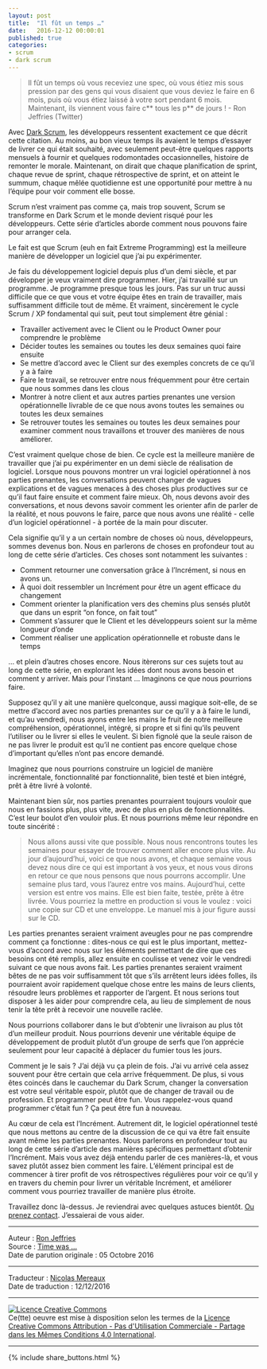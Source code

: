 ```yaml
---
layout: post
title:  "Il fût un temps …"
date:   2016-12-12 00:00:01
published: true
categories: 
- scrum
- dark scrum
---
```


> Il fût un temps où vous receviez une spec, où vous étiez mis sous pression par des gens qui vous disaient que vous deviez le faire en 6 mois, puis où vous étiez laissé à votre sort pendant 6 mois. Maintenant, ils viennent vous faire c** tous les p** de jours ! - Ron Jeffries (Twitter)

Avec [Dark Scrum](http://www.les-traducteurs-agiles.org/scrum/2016/11/20/dark-scrum.html), les développeurs ressentent exactement ce que décrit cette citation. Au moins, au bon vieux temps ils avaient le temps d’essayer de livrer ce qui était souhaité, avec seulement peut-être quelques rapports mensuels à fournir et quelques rodomontades occasionnelles, histoire de remonter le morale. Maintenant, on dirait que chaque planification de sprint, chaque revue de sprint, chaque rétrospective de sprint, et on atteint le summum, chaque mêlée quotidienne est une opportunité pour mettre à nu l’équipe pour voir comment elle bosse.

Scrum n’est vraiment pas comme ça, mais trop souvent, Scrum se transforme en Dark Scrum et le monde devient risqué pour les développeurs. Cette série d’articles aborde comment nous pouvons faire pour arranger cela.

Le fait est que Scrum (euh en fait Extreme Programming) est la meilleure manière de développer un logiciel que j’ai pu expérimenter.

Je fais du développement logiciel depuis plus d’un demi siècle, et par développer je veux vraiment dire programmer. Hier, j’ai travaillé sur un programme. Je programme presque tous les jours. Pas sur un truc aussi difficile que ce que vous et votre équipe êtes en train de travailler, mais suffisamment difficile tout de même. Et vraiment, sincèrement le cycle Scrum / XP fondamental qui suit, peut tout simplement être génial :

* Travailler activement avec le Client ou le Product Owner pour comprendre le problème
* Décider toutes les semaines ou toutes les deux semaines quoi faire ensuite
* Se mettre d’accord avec le Client sur des exemples concrets de ce qu’il y a à faire
* Faire le travail, se retrouver entre nous fréquemment pour être certain que nous sommes dans les clous
* Montrer à notre client et aux autres parties prenantes une version opérationnelle livrable de ce que nous avons toutes les semaines ou toutes les deux semaines
* Se retrouver toutes les semaines ou toutes les deux semaines pour examiner comment nous travaillons et trouver des manières de nous améliorer.

C’est vraiment quelque chose de bien. Ce cycle est la meilleure manière de travailler que j’ai pu expérimenter en un demi siècle de réalisation de logiciel. Lorsque nous pouvons montrer un vrai logiciel opérationnel à nos parties prenantes, les conversations peuvent changer de vagues explications et de vagues menaces à des choses plus productives sur ce qu’il faut faire ensuite et comment faire mieux. Oh, nous devons avoir des conversations, et nous devons savoir comment les orienter afin de parler de la réalité, et nous pouvons le faire, parce que nous avons une réalité - celle d’un logiciel opérationnel - à portée de la main pour discuter.

Cela signifie qu’il y a un certain nombre de choses où nous, développeurs, sommes devenus bon. Nous en parlerons de choses en profondeur tout au long de cette série d’articles. Ces choses sont notamment les suivantes :

* Comment retourner une conversation grâce à l’Incrément, si nous en avons un.
* À quoi doit ressembler un Incrément pour être un agent efficace du changement
* Comment orienter la planification vers des chemins plus sensés plutôt que dans un esprit “on fonce, on fait tout”
* Comment s’assurer que le Client et les développeurs soient sur la même longueur d’onde
* Comment réaliser une application opérationnelle et robuste dans le temps

… et plein d’autres choses encore. Nous itèrerons sur ces sujets tout au long de cette série, en explorant les idées dont nous avons besoin et comment y arriver. Mais pour l’instant …
Imaginons ce que nous pourrions faire.

Supposez qu’il y ait une manière quelconque, aussi magique soit-elle, de se mettre d’accord avec nos parties prenantes sur ce qu’il y a à faire le lundi, et qu’au vendredi, nous ayons entre les mains le fruit de notre meilleure compréhension, opérationnel, intégré, si propre et si fini qu’ils peuvent l’utiliser ou le livrer si elles le veulent. Si bien fignolé que la seule raison de ne pas livrer le produit est qu’il ne contient pas encore quelque chose d’important qu’elles n’ont pas encore demandé.

Imaginez que nous pourrions construire un logiciel de manière incrémentale, fonctionnalité par fonctionnalité, bien testé et bien intégré, prêt à être livré à volonté.

Maintenant bien sûr, nos parties prenantes pourraient toujours vouloir que nous en fassions plus, plus vite, avec de plus en plus de fonctionnalités. C’est leur boulot d’en vouloir plus. Et nous pourrions même leur répondre en toute sincérité :

> Nous allons aussi vite que possible. Nous nous rencontrons toutes les semaines pour essayer de trouver comment aller encore plus vite. Au jour d’aujourd’hui, voici ce que nous avons, et chaque semaine vous devez nous dire ce qui est important à vos yeux, et nous vous dirons en retour ce que nous pensons que nous pourrons accomplir. Une semaine plus tard, vous l’aurez entre vos mains. Aujourd’hui, cette version est entre vos mains. Elle est bien faite, testée, prête à être livrée. Vous pourriez la mettre en production si vous le voulez : voici une copie sur CD et une enveloppe. Le manuel mis à jour figure aussi sur le CD.

Les parties prenantes seraient vraiment aveugles pour ne pas comprendre comment ça fonctionne : dites-nous ce qui est le plus important, mettez-vous d’accord avec nous sur les éléments permettant de dire que ces besoins ont été remplis, allez ensuite en coulisse et venez voir le vendredi suivant ce que nous avons fait. Les parties prenantes seraient vraiment bêtes de ne pas voir suffisamment tôt que s’ils arrêtent leurs idées folles, ils pourraient avoir rapidement quelque chose entre les mains de leurs clients, résoudre leurs problèmes et rapporter de l’argent. Et nous serions tout disposer à les aider pour comprendre cela, au lieu de simplement de nous tenir la tête prêt à recevoir une nouvelle raclée.

Nous pourrions collaborer dans le but d’obtenir une livraison au plus tôt d’un meilleur produit. Nous pourrions devenir une véritable équipe de développement de produit plutôt d’un groupe de serfs que l’on apprécie seulement pour leur capacité à déplacer du fumier tous les jours.

Comment je le sais ? J’ai déjà vu ça plein de fois. J’ai vu arrivé cela assez souvent pour être certain que cela arrive fréquemment. De plus, si vous êtes coincés dans le cauchemar du Dark Scrum, changer la conversation est votre seul véritable espoir, plutôt que de changer de travail ou de profession. Et programmer peut être fun. Vous rappelez-vous quand programmer c’était fun ? Ça peut être fun à nouveau.

Au cœur de cela est l’Incrément. Autrement dit, le logiciel opérationnel testé que nous mettons au centre de la discussion de ce qui va être fait ensuite avant même les parties prenantes. Nous parlerons en profondeur tout au long de cette série d’article des manières spécifiques permettant d’obtenir l’Incrément. Mais vous avez déjà entendu parler de ces manières-là, et vous savez plutôt assez bien comment les faire. L’élément principal est de commencer à tirer profit de vos rétrospectives régulières pour voir ce qu’il y en travers du chemin pour livrer un véritable Incrément, et améliorer comment vous pourriez travailler de manière plus étroite.

Travaillez donc là-dessus. Je reviendrai avec quelques astuces bientôt. [Ou prenez contact](http://agilementoring.com/). J’essaierai de vous aider.

---
Auteur : [Ron Jeffries](http://ronjeffries.com/about.html)  
Source : [Time was …](http://ronjeffries.com/articles/016-09ff/time-was/)  
Date de parution originale : 05 Octobre 2016  

---
Traducteur : [Nicolas Mereaux](http://www.les-traducteurs-agiles.org/traducteurs/)  
Date de traduction : 12/12/2016  

---

<a rel="license" href="http://creativecommons.org/licenses/by-nc-sa/4.0/"><img alt="Licence Creative Commons" style="border-width:0" src="http://i.creativecommons.org/l/by-nc-sa/4.0/88x31.png" /></a><br />Ce(tte) oeuvre est mise à disposition selon les termes de la <a rel="license" href="http://creativecommons.org/licenses/by-nc-sa/4.0/">Licence Creative Commons Attribution - Pas d'Utilisation Commerciale - Partage dans les Mêmes Conditions 4.0 International</a>.

---

{% include share_buttons.html %}


